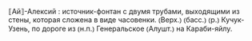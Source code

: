 ---
---

⟦Ай⟧-Алексий
: источник-фонтан с двумя трубами, выходящими из стены, которая сложена в виде часовенки. ⦅Верх.⦆ ⦅басс.⦆ ⦅р.⦆ Кучук-Узень, по дороге из ⦅н.п.⦆ Генеральское ⦅Алушт.⦆ на Караби-яйлу.

